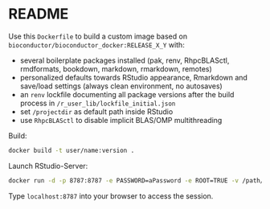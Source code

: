 # README

Use this `Dockerfile` to build a custom image based on `bioconductor/bioconductor_docker:RELEASE_X_Y` with:

- several boilerplate packages installed (pak, renv, RhpcBLASctl, rmdformats, bookdown, markdown, rmarkdown, remotes)
- personalized defaults towards RStudio appearance, Rmarkdown and save/load settings (always clean environment, no autosaves)
- an `renv` lockfile documenting all package versions after the build process in `/r_user_lib/lockfile_initial.json`
- set `/projectdir` as default path inside RStudio
- use `RhpcBLASctl` to disable implicit BLAS/OMP multithreading

Build:

```bash
docker build -t user/name:version .
```

Launch RStudio-Server: 

```bash
docker run -d -p 8787:8787 -e PASSWORD=aPassword -e ROOT=TRUE -v /path/to/data:/projectdir user/name:version
```

Type `localhost:8787` into your browser to access the session.

